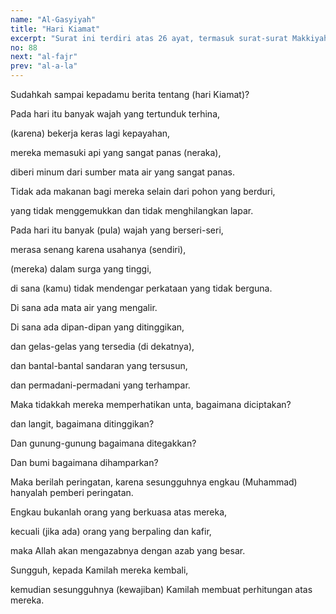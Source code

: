 ```yaml
---
name: "Al-Gasyiyah"
title: "Hari Kiamat"
excerpt: "Surat ini terdiri atas 26 ayat, termasuk surat-surat Makkiyah, diturunkan sesudah surat Adz Dzaariat. Nama Ghaasyiyah diambil dari kata Al Ghaasyiyah yang terdapat pada ayat pertama surat ini yang  artinya peristiwa yang dahsyat, tapi yang dimaksud adalah hari kiamat. Surat ini adalah surat yang kerap kali dibaca Nabi pada rakaat kedua  pada shalat hari-hari Raya dan shalat Jum'at"
no: 88
next: "al-fajr"
prev: "al-a-la"
---
```


<span id='1' class='verse' title="QS Al-Gasyiyah: 1">Sudahkah sampai kepadamu berita tentang (hari Kiamat)?</span>

<span id='2' class='verse' title="QS Al-Gasyiyah: 2">Pada hari itu banyak wajah yang tertunduk terhina,</span>

<span id='3' class='verse' title="QS Al-Gasyiyah: 3">(karena) bekerja keras lagi kepayahan,</span>

<span id='4' class='verse' title="QS Al-Gasyiyah: 4">mereka memasuki api yang sangat panas (neraka),</span>

<span id='5' class='verse' title="QS Al-Gasyiyah: 5">diberi minum dari sumber mata air yang sangat panas.</span>

<span id='6' class='verse' title="QS Al-Gasyiyah: 6">Tidak ada makanan bagi mereka selain dari pohon yang berduri,</span>

<span id='7' class='verse' title="QS Al-Gasyiyah: 7">yang tidak menggemukkan dan tidak menghilangkan lapar.</span>

<span id='8' class='verse' title="QS Al-Gasyiyah: 8">Pada hari itu banyak (pula) wajah yang berseri-seri,</span>

<span id='9' class='verse' title="QS Al-Gasyiyah: 9">merasa senang karena usahanya (sendiri),</span>

<span id='10' class='verse' title="QS Al-Gasyiyah: 10">(mereka) dalam surga yang tinggi,</span>

<span id='11' class='verse' title="QS Al-Gasyiyah: 11">di sana (kamu) tidak mendengar perkataan yang tidak berguna.</span>

<span id='12' class='verse' title="QS Al-Gasyiyah: 12">Di sana ada mata air yang mengalir.</span>

<span id='13' class='verse' title="QS Al-Gasyiyah: 13">Di sana ada dipan-dipan yang ditinggikan,</span>

<span id='14' class='verse' title="QS Al-Gasyiyah: 14">dan gelas-gelas yang tersedia (di dekatnya),</span>

<span id='15' class='verse' title="QS Al-Gasyiyah: 15">dan bantal-bantal sandaran yang tersusun,</span>

<span id='16' class='verse' title="QS Al-Gasyiyah: 16">dan permadani-permadani yang terhampar.</span>

<span id='17' class='verse' title="QS Al-Gasyiyah: 17">Maka tidakkah mereka memperhatikan unta, bagaimana diciptakan?</span>

<span id='18' class='verse' title="QS Al-Gasyiyah: 18">dan langit, bagaimana ditinggikan?</span>

<span id='19' class='verse' title="QS Al-Gasyiyah: 19">Dan gunung-gunung bagaimana ditegakkan?</span>

<span id='20' class='verse' title="QS Al-Gasyiyah: 20">Dan bumi bagaimana dihamparkan?</span>

<span id='21' class='verse' title="QS Al-Gasyiyah: 21">Maka berilah peringatan, karena sesungguhnya engkau (Muhammad) hanyalah pemberi peringatan.</span>

<span id='22' class='verse' title="QS Al-Gasyiyah: 22">Engkau bukanlah orang yang berkuasa atas mereka,</span>

<span id='23' class='verse' title="QS Al-Gasyiyah: 23">kecuali (jika ada) orang yang berpaling dan kafir,</span>

<span id='24' class='verse' title="QS Al-Gasyiyah: 24">maka Allah akan mengazabnya dengan azab yang besar.</span>

<span id='25' class='verse' title="QS Al-Gasyiyah: 25">Sungguh, kepada Kamilah mereka kembali,</span>

<span id='26' class='verse' title="QS Al-Gasyiyah: 26">kemudian sesungguhnya (kewajiban) Kamilah membuat perhitungan atas mereka.</span>
